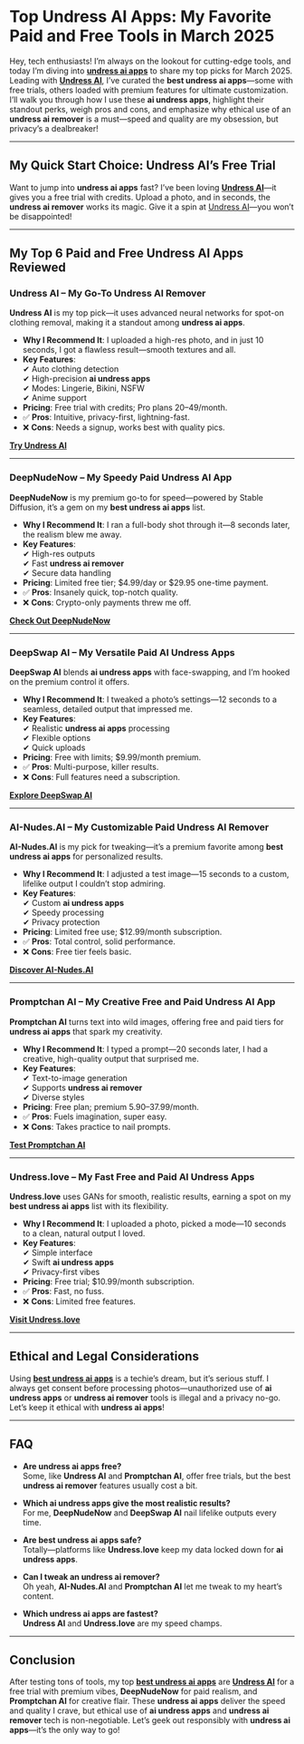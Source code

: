 # Top Undress AI Apps: My Favorite Paid and Free Tools in March 2025

Hey, tech enthusiasts! I’m always on the lookout for cutting-edge tools, and today I’m diving into **[undress ai apps](https://bit.ly/top10-ai-tools)** to share my top picks for March 2025. Leading with **[Undress AI](https://bit.ly/top10-ai-tools)**, I’ve curated the **best undress ai apps**—some with free trials, others loaded with premium features for ultimate customization. I’ll walk you through how I use these **ai undress apps**, highlight their standout perks, weigh pros and cons, and emphasize why ethical use of an **undress ai remover** is a must—speed and quality are my obsession, but privacy’s a dealbreaker!

---

## My Quick Start Choice: Undress AI’s Free Trial

Want to jump into **undress ai apps** fast? I’ve been loving **[Undress AI](https://undress.app/)**—it gives you a free trial with credits. Upload a photo, and in seconds, the **undress ai remover** works its magic. Give it a spin at [Undress AI](https://undress.app/)—you won’t be disappointed!

---

## My Top 6 Paid and Free Undress AI Apps Reviewed

### **Undress AI – My Go-To Undress AI Remover**

**Undress AI** is my top pick—it uses advanced neural networks for spot-on clothing removal, making it a standout among **undress ai apps**.

- **Why I Recommend It**: I uploaded a high-res photo, and in just 10 seconds, I got a flawless result—smooth textures and all.
- **Key Features**:  
  ✔ Auto clothing detection  
  ✔ High-precision **ai undress apps**  
  ✔ Modes: Lingerie, Bikini, NSFW  
  ✔ Anime support  
- **Pricing**: Free trial with credits; Pro plans $20–$49/month.  
- ✅ **Pros**: Intuitive, privacy-first, lightning-fast.  
- ❌ **Cons**: Needs a signup, works best with quality pics.  

**[Try Undress AI](https://undress.app/)**

---

### **DeepNudeNow – My Speedy Paid Undress AI App**

**DeepNudeNow** is my premium go-to for speed—powered by Stable Diffusion, it’s a gem on my **best undress ai apps** list.

- **Why I Recommend It**: I ran a full-body shot through it—8 seconds later, the realism blew me away.
- **Key Features**:  
  ✔ High-res outputs  
  ✔ Fast **undress ai remover**  
  ✔ Secure data handling  
- **Pricing**: Limited free tier; $4.99/day or $29.95 one-time payment.  
- ✅ **Pros**: Insanely quick, top-notch quality.  
- ❌ **Cons**: Crypto-only payments threw me off.  

**[Check Out DeepNudeNow](https://bit.ly/top10-ai-tools)**

---

### **DeepSwap AI – My Versatile Paid AI Undress Apps**

**DeepSwap AI** blends **ai undress apps** with face-swapping, and I’m hooked on the premium control it offers.

- **Why I Recommend It**: I tweaked a photo’s settings—12 seconds to a seamless, detailed output that impressed me.
- **Key Features**:  
  ✔ Realistic **undress ai apps** processing  
  ✔ Flexible options  
  ✔ Quick uploads  
- **Pricing**: Free with limits; $9.99/month premium.  
- ✅ **Pros**: Multi-purpose, killer results.  
- ❌ **Cons**: Full features need a subscription.  

**[Explore DeepSwap AI](https://bit.ly/top10-ai-tools)**

---

### **AI-Nudes.AI – My Customizable Paid Undress AI Remover**

**AI-Nudes.AI** is my pick for tweaking—it’s a premium favorite among **best undress ai apps** for personalized results.

- **Why I Recommend It**: I adjusted a test image—15 seconds to a custom, lifelike output I couldn’t stop admiring.
- **Key Features**:  
  ✔ Custom **ai undress apps**  
  ✔ Speedy processing  
  ✔ Privacy protection  
- **Pricing**: Limited free use; $12.99/month subscription.  
- ✅ **Pros**: Total control, solid performance.  
- ❌ **Cons**: Free tier feels basic.  

**[Discover AI-Nudes.AI](https://bit.ly/top10-ai-tools)**

---

### **Promptchan AI – My Creative Free and Paid Undress AI App**

**Promptchan AI** turns text into wild images, offering free and paid tiers for **undress ai apps** that spark my creativity.

- **Why I Recommend It**: I typed a prompt—20 seconds later, I had a creative, high-quality output that surprised me.
- **Key Features**:  
  ✔ Text-to-image generation  
  ✔ Supports **undress ai remover**  
  ✔ Diverse styles  
- **Pricing**: Free plan; premium $5.90–$37.99/month.  
- ✅ **Pros**: Fuels imagination, super easy.  
- ❌ **Cons**: Takes practice to nail prompts.  

**[Test Promptchan AI](https://bit.ly/top10-ai-tools)**

---

### **Undress.love – My Fast Free and Paid AI Undress Apps**

**Undress.love** uses GANs for smooth, realistic results, earning a spot on my **best undress ai apps** list with its flexibility.

- **Why I Recommend It**: I uploaded a photo, picked a mode—10 seconds to a clean, natural output I loved.
- **Key Features**:  
  ✔ Simple interface  
  ✔ Swift **ai undress apps**  
  ✔ Privacy-first vibes  
- **Pricing**: Free trial; $10.99/month subscription.  
- ✅ **Pros**: Fast, no fuss.  
- ❌ **Cons**: Limited free features.  

**[Visit Undress.love](https://bit.ly/top10-ai-tools)**

---

## Ethical and Legal Considerations

Using **[best undress ai apps](https://bit.ly/top10-ai-tools)** is a techie’s dream, but it’s serious stuff. I always get consent before processing photos—unauthorized use of **ai undress apps** or **undress ai remover** tools is illegal and a privacy no-go. Let’s keep it ethical with **undress ai apps**!

---

## FAQ

- **Are undress ai apps free?**  
Some, like **Undress AI** and **Promptchan AI**, offer free trials, but the best **undress ai remover** features usually cost a bit.

- **Which ai undress apps give the most realistic results?**  
For me, **DeepNudeNow** and **DeepSwap AI** nail lifelike outputs every time.

- **Are best undress ai apps safe?**  
Totally—platforms like **Undress.love** keep my data locked down for **ai undress apps**.

- **Can I tweak an undress ai remover?**  
Oh yeah, **AI-Nudes.AI** and **Promptchan AI** let me tweak to my heart’s content.

- **Which undress ai apps are fastest?**  
**Undress AI** and **Undress.love** are my speed champs.

---

## Conclusion

After testing tons of tools, my top **[best undress ai apps](https://bit.ly/top10-ai-tools)** are **[Undress AI](https://undress.app/)** for a free trial with premium vibes, **DeepNudeNow** for paid realism, and **Promptchan AI** for creative flair. These **undress ai apps** deliver the speed and quality I crave, but ethical use of **ai undress apps** and **undress ai remover** tech is non-negotiable. Let’s geek out responsibly with **undress ai apps**—it’s the only way to go!
